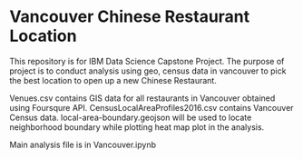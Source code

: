# Vancouver Chinese Restaurant Location 

This repository is for IBM Data Science Capstone Project. The purpose of project is to conduct analysis using geo, census data in vancouver to pick the best location to open up a new Chinese Restaurant.

Venues.csv contains GIS data for all restaurants in Vancouver obtained using Foursqure API.
CensusLocalAreaProfiles2016.csv contains Vancouver Census data.
local-area-boundary.geojson will be used to locate neighborhood boundary while plotting heat map plot in the analysis.

Main analysis file is in Vancouver.ipynb



